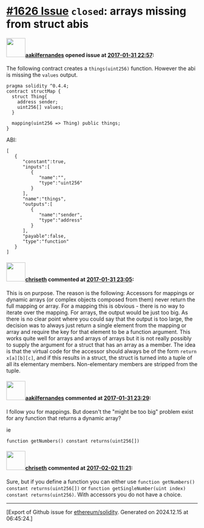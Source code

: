 # [\#1626 Issue](https://github.com/ethereum/solidity/issues/1626) `closed`: arrays missing from struct abis

#### <img src="https://avatars.githubusercontent.com/u/1577353?u=04b67112d6f4b43f526da3cb9fd88aeb18223b22&v=4" width="50">[aakilfernandes](https://github.com/aakilfernandes) opened issue at [2017-01-31 22:57](https://github.com/ethereum/solidity/issues/1626):

The following contract creates a `things(uint256)` function. However the abi is missing the `values` output.

```
pragma solidity ^0.4.4;
contract structMap {
  struct Thing{
    address sender;
    uint256[] values;
  }

  mapping(uint256 => Thing) public things;
}
```

ABI:

```
[
   {
      "constant":true,
      "inputs":[
         {
            "name":"",
            "type":"uint256"
         }
      ],
      "name":"things",
      "outputs":[
         {
            "name":"sender",
            "type":"address"
         }
      ],
      "payable":false,
      "type":"function"
   }
]
```

#### <img src="https://avatars.githubusercontent.com/u/9073706?v=4" width="50">[chriseth](https://github.com/chriseth) commented at [2017-01-31 23:05](https://github.com/ethereum/solidity/issues/1626#issuecomment-276522534):

This is on purpose. The reason is the following:
Accessors for mappings or dynamic arrays (or complex objects composed from them) never return the full mapping or array. For a mapping this is obvious - there is no way to iterate over the mapping. For arrays, the output would be just too big. As there is no clear point where you could say that the output is too large, the decision was to always just return a single element from the mapping or array and require the key for that element to be a function argument. This works quite well for arrays and arrays of arrays but it is not really possibly to supply the argument for a struct that has an array as a member. The idea is that the virtual code for the accessor should always be of the form `return x[a][b][c]`, and if this results in a struct, the struct is turned into a tuple of all its elementary members. Non-elementary members are stripped from the tuple.

#### <img src="https://avatars.githubusercontent.com/u/1577353?u=04b67112d6f4b43f526da3cb9fd88aeb18223b22&v=4" width="50">[aakilfernandes](https://github.com/aakilfernandes) commented at [2017-01-31 23:29](https://github.com/ethereum/solidity/issues/1626#issuecomment-276527437):

I follow you for mappings. But doesn't the "might be too big" problem exist for any function that returns a dynamic array?

ie

`function getNumbers() constant returns(uint256[])`

#### <img src="https://avatars.githubusercontent.com/u/9073706?v=4" width="50">[chriseth](https://github.com/chriseth) commented at [2017-02-02 11:21](https://github.com/ethereum/solidity/issues/1626#issuecomment-276931938):

Sure, but if you define a function you can either use
`function getNumbers() constant returns(uint256[])` or `function getSingleNumber(uint index) constant returns(uint256)`. With accessors you do not have a choice.


-------------------------------------------------------------------------------



[Export of Github issue for [ethereum/solidity](https://github.com/ethereum/solidity). Generated on 2024.12.15 at 06:45:24.]
